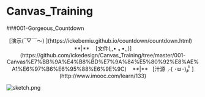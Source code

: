 # Canvas_Training
###001-Gorgeous_Countdown

<center>[演示(ˉ▽￣～) ](https://ickebemiu.github.io/countdown/countdown.html)&nbsp; &nbsp; **|**&nbsp; &nbsp; [文件(,,• ₃ •,,)](https://github.com/ickedesign/Canvas_Training/tree/master/001-Canvas%E7%BB%9A%E4%B8%BD%E7%9A%84%E5%80%92%E8%AE%A1%E6%97%B6%E6%95%88%E6%9E%9C)&nbsp; &nbsp; **|**&nbsp; &nbsp;[汁源╭( ･ㅂ･)و ̑̑ ](http://www.imooc.com/learn/133)</center>

![sketch.png](https://github.com/ickedesign/Canvas_Training/blob/master/001-Canvas%E7%BB%9A%E4%B8%BD%E7%9A%84%E5%80%92%E8%AE%A1%E6%97%B6%E6%95%88%E6%9E%9C/sketch.png)
